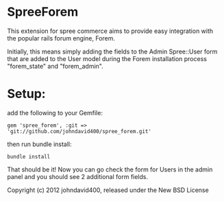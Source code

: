 SpreeForem
==========
This extension for spree commerce aims to provide easy integration with the popular rails forum engine, Forem.

Initially, this means simply adding the fields to the Admin Spree::User form that are added to the User model during the Forem installation process "forem_state" and "forem_admin".

Setup:
======

add the following to your Gemfile:

    gem 'spree_forem', :git => 'git://github.com/johndavid400/spree_forem.git'

then run bundle install:

    bundle install

That should be it! Now you can go check the form for Users in the admin panel and you should see 2 additional form fields.

Copyright (c) 2012 johndavid400, released under the New BSD License
